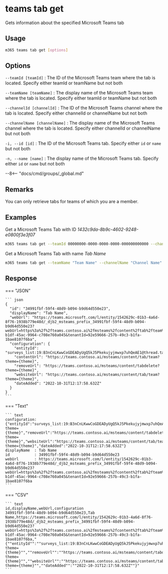 # teams tab get

Gets information about the specified Microsoft Teams tab

## Usage

```sh
m365 teams tab get [options]
```

## Options

`--teamId [teamId]`
: The ID of the Microsoft Teams team where the tab is located. Specify either teamId or teamName but not both

`--teamName [teamName]`
: The display name of the Microsoft Teams team where the tab is located. Specify either teamId or teamName but not both

`--channelId [channelId]`
: The ID of the Microsoft Teams channel where the tab is located. Specify either channelId or channelName but not both

`--channelName [channelName]`
: The display name of the Microsoft Teams channel where the tab is located. Specify either channelId or channelName but not both

`-i, --id [id]`
: The ID of the Microsoft Teams tab. Specify either `id` or `name` but not both

`-n, --name [name]`
: The display name of the Microsoft Teams tab. Specify either `id` or `name` but not both

--8<-- "docs/cmd/groups/_global.md"

## Remarks

You can only retrieve tabs for teams of which you are a member.

## Examples

Get a Microsoft Teams Tab with ID _1432c9da-8b9c-4602-9248-e0800f3e3f07_

```sh
m365 teams tab get --teamId 00000000-0000-0000-0000-000000000000 --channelId 19:00000000000000000000000000000000@thread.skype --id 1432c9da-8b9c-4602-9248-e0800f3e3f07
```

Get a Microsoft Teams Tab with name _Tab Name_

```sh
m365 teams tab get --teamName "Team Name" --channelName "Channel Name" --name "Tab Name"
```

## Response

=== "JSON"

    ``` json
    {
      "id": "34991fbf-59f4-48d9-b094-b9d64d550e23",
      "displayName": "Tab Name",
      "webUrl": "https://teams.microsoft.com/l/entity/1542629c-01b3-4a6d-8f76-1938b779e48d/_djb2_msteams_prefix_34991fbf-59f4-48d9-b094-b9d64d550e23?webUrl=https%3a%2f%2fteams.contoso.ai%2fmsteams%2fcontent%2ftab%2fteam%3ftheme%3d%7btheme%7d&label=My%20Contoso%20Tab&context=%7b%0d%0a++%22canvasUrl%22%3a+%22https%3a%2f%2fteams.contoso.ai%2fmsteams%2fcontent%2ftab%2fteam%3ftheme%3d%7btheme%7d%22%2c%0d%0a++%22channelId%22%3a+%2219%3aB3nCnLKwwCoGDEADyUgQ5kJ5Pkekujyjmwxp7uhQeAE1%40thread.tacv2%22%2c%0d%0a++%22subEntityId%22%3a+null%0d%0a%7d&groupId=aee5a2c9-b1df-45ac-9964-c708e760a045&tenantId=92e59666-257b-49c3-b1fa-1bae8107f6ba",
      "configuration": {
        "entityId": "surveys_list:19:B3nCnLKwwCoGDEADyUgQ5kJ5Pkekujyjmwxp7uhQeAE1@thread.tacv2:ps67c9jyf3a30j2j5eum72",
        "contentUrl": "https://teams.contoso.ai/msteams/content/tab/team?theme={theme}",
        "removeUrl": "https://teams.contoso.ai/msteams/content/tabdelete?theme={theme}",
        "websiteUrl": "https://teams.contoso.ai/msteams/content/tab/team?theme={theme}",
        "dateAdded": "2022-10-31T12:17:58.632Z"
      }
    }
    ```

=== "Text"

    ``` text
    configuration: {"entityId":"surveys_list:19:B3nCnLKwwCoGDEADyUgQ5kJ5Pkekujyjmwxp7uhQeAE1@thread.tacv2:ps67c9jyf3a30j2j5eum72","contentUrl":"https://teams.contoso.ai/msteams/content/tab/team?theme={theme}","removeUrl":"https://teams.contoso.ai/msteams/content/tabdelete?theme={theme}","websiteUrl":"https://teams.contoso.ai/msteams/content/tab/team?theme={theme}","dateAdded":"2022-10-31T12:17:58.632Z"}
    displayName  : Tab Name
    id           : 34991fbf-59f4-48d9-b094-b9d64d550e23
    webUrl       : https://teams.microsoft.com/l/entity/1542629c-01b3-4a6d-8f76-1938b779e48d/_djb2_msteams_prefix_34991fbf-59f4-48d9-b094-b9d64d550e23?webUrl=https%3a%2f%2fteams.contoso.ai%2fmsteams%2fcontent%2ftab%2fteam%3ftheme%3d%7btheme%7d&label=contoso&context=%7b%0d%0a++%22canvasUrl%22%3a+%22https%3a%2f%2fteams.contoso.ai%2fmsteams%2fcontent%2ftab%2fteam%3ftheme%3d%7btheme%7d%22%2c%0d%0a++%22channelId%22%3a+%2219%3aB3nCnLKwwCoGDEADyUgQ5kJ5Pkekujyjmwxp7uhQeAE1%40thread.tacv2%22%2c%0d%0a++%22subEntityId%22%3a+null%0d%0a%7d&groupId=aee5a2c9-b1df-45ac-9964-c708e760a045&tenantId=92e59666-257b-49c3-b1fa-1bae8107f6ba
    ```

=== "CSV"

    ``` text
    id,displayName,webUrl,configuration
    34991fbf-59f4-48d9-b094-b9d64d550e23,Tab Name,https://teams.microsoft.com/l/entity/1542629c-01b3-4a6d-8f76-1938b779e48d/_djb2_msteams_prefix_34991fbf-59f4-48d9-b094-b9d64d550e23?webUrl=https%3a%2f%2fteams.contoso.ai%2fmsteams%2fcontent%2ftab%2fteam%3ftheme%3d%7btheme%7d&label=My%20Contoso%20Tab&context=%7b%0d%0a++%22canvasUrl%22%3a+%22https%3a%2f%2fteams.contoso.ai%2fmsteams%2fcontent%2ftab%2fteam%3ftheme%3d%7btheme%7d%22%2c%0d%0a++%22channelId%22%3a+%2219%3aB3nCnLKwwCoGDEADyUgQ5kJ5Pkekujyjmwxp7uhQeAE1%40thread.tacv2%22%2c%0d%0a++%22subEntityId%22%3a+null%0d%0a%7d&groupId=aee5a2c9-b1df-45ac-9964-c708e760a045&tenantId=92e59666-257b-49c3-b1fa-1bae8107f6ba,"{""entityId"":""surveys_list:19:B3nCnLKwwCoGDEADyUgQ5kJ5Pkekujyjmwxp7uhQeAE1@thread.tacv2:ps67c9jyf3a30j2j5eum72"",""contentUrl"":""https://teams.contoso.ai/msteams/content/tab/team?theme={theme}"",""removeUrl"":""https://teams.contoso.ai/msteams/content/tabdelete?theme={theme}"",""websiteUrl"":""https://teams.contoso.ai/msteams/content/tab/team?theme={theme}"",""dateAdded"":""2022-10-31T12:17:58.632Z""}"
    ```
